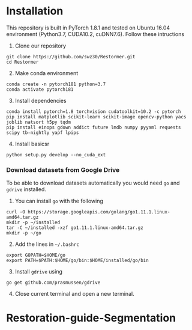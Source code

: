 # Installation

This repository is built in PyTorch 1.8.1 and tested on Ubuntu 16.04 environment (Python3.7, CUDA10.2, cuDNN7.6).
Follow these intructions

1. Clone our repository
```
git clone https://github.com/swz30/Restormer.git
cd Restormer
```

2. Make conda environment
```
conda create -n pytorch181 python=3.7
conda activate pytorch181
```

3. Install dependencies
```
conda install pytorch=1.8 torchvision cudatoolkit=10.2 -c pytorch
pip install matplotlib scikit-learn scikit-image opencv-python yacs joblib natsort h5py tqdm
pip install einops gdown addict future lmdb numpy pyyaml requests scipy tb-nightly yapf lpips
```

4. Install basicsr
```
python setup.py develop --no_cuda_ext
```

### Download datasets from Google Drive

To be able to download datasets automatically you would need `go` and `gdrive` installed. 

1. You can install `go` with the following
```
curl -O https://storage.googleapis.com/golang/go1.11.1.linux-amd64.tar.gz
mkdir -p ~/installed
tar -C ~/installed -xzf go1.11.1.linux-amd64.tar.gz
mkdir -p ~/go
```

2. Add the lines in `~/.bashrc`
```
export GOPATH=$HOME/go
export PATH=$PATH:$HOME/go/bin:$HOME/installed/go/bin
```

3. Install `gdrive` using
```
go get github.com/prasmussen/gdrive
```

4. Close current terminal and open a new terminal. 
# Restoration-guide-Segmentation
